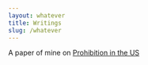 ```yaml
---
layout: whatever
title: Writings
slug: /whatever
---
```



A paper of mine on [Prohibition in the US](/Seminararbeit.pdf)

